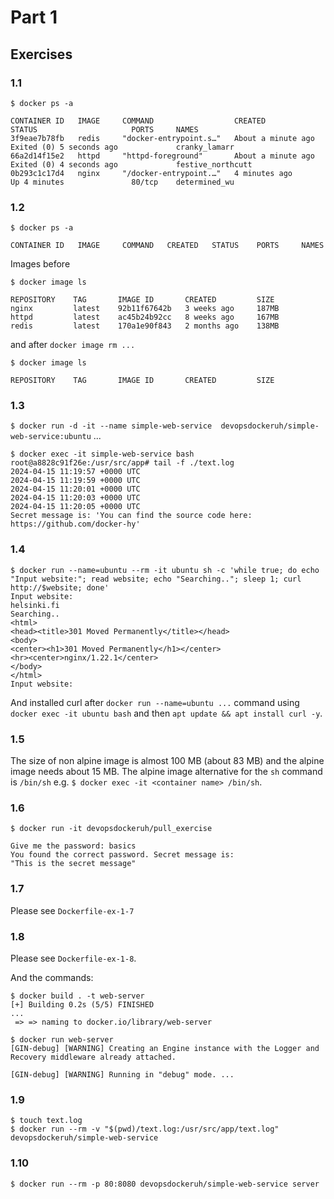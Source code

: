 # Part 1

## Exercises

### 1.1
`$ docker ps -a`
```
CONTAINER ID   IMAGE     COMMAND                  CREATED              STATUS                     PORTS     NAMES
3f9eae7b78fb   redis     "docker-entrypoint.s…"   About a minute ago   Exited (0) 5 seconds ago             cranky_lamarr
66a2d14f15e2   httpd     "httpd-foreground"       About a minute ago   Exited (0) 4 seconds ago             festive_northcutt
0b293c1c17d4   nginx     "/docker-entrypoint.…"   4 minutes ago        Up 4 minutes               80/tcp    determined_wu
```

### 1.2
`$ docker ps -a`
```
CONTAINER ID   IMAGE     COMMAND   CREATED   STATUS    PORTS     NAMES
```

Images before

`$ docker image ls`
```
REPOSITORY    TAG       IMAGE ID       CREATED         SIZE
nginx         latest    92b11f67642b   3 weeks ago     187MB
httpd         latest    ac45b24b92cc   8 weeks ago     167MB
redis         latest    170a1e90f843   2 months ago    138MB
```

and after `docker image rm ...`

`$ docker image ls`
```
REPOSITORY    TAG       IMAGE ID       CREATED         SIZE
```

### 1.3

`$ docker run -d -it --name simple-web-service  devopsdockeruh/simple-web-service:ubuntu`
...
```
$ docker exec -it simple-web-service bash
root@a8828c91f26e:/usr/src/app# tail -f ./text.log
2024-04-15 11:19:57 +0000 UTC
2024-04-15 11:19:59 +0000 UTC
2024-04-15 11:20:01 +0000 UTC
2024-04-15 11:20:03 +0000 UTC
2024-04-15 11:20:05 +0000 UTC
Secret message is: 'You can find the source code here: https://github.com/docker-hy'
```

### 1.4

```
$ docker run --name=ubuntu --rm -it ubuntu sh -c 'while true; do echo "Input website:"; read website; echo "Searching.."; sleep 1; curl http://$website; done'
Input website:
helsinki.fi
Searching..
<html>
<head><title>301 Moved Permanently</title></head>
<body>
<center><h1>301 Moved Permanently</h1></center>
<hr><center>nginx/1.22.1</center>
</body>
</html>
Input website:
```

And installed curl after `docker run --name=ubuntu ...` command using `docker exec -it ubuntu bash` and then `apt update && apt install curl -y`.

### 1.5

The size of non alpine image is almost 100 MB (about 83 MB) and the alpine image needs about 15 MB. The alpine image alternative for the `sh` command is `/bin/sh` e.g. `$ docker exec -it <container name> /bin/sh`.

### 1.6

```
$ docker run -it devopsdockeruh/pull_exercise
```

```
Give me the password: basics
You found the correct password. Secret message is:
"This is the secret message"
```

### 1.7

Please see `Dockerfile-ex-1-7`

### 1.8

Please see `Dockerfile-ex-1-8`.

And the commands:
```
$ docker build . -t web-server
[+] Building 0.2s (5/5) FINISHED
...
 => => naming to docker.io/library/web-server

$ docker run web-server
[GIN-debug] [WARNING] Creating an Engine instance with the Logger and Recovery middleware already attached.

[GIN-debug] [WARNING] Running in "debug" mode. ...
```

### 1.9

```
$ touch text.log
$ docker run --rm -v "$(pwd)/text.log:/usr/src/app/text.log" devopsdockeruh/simple-web-service
```

### 1.10

```
$ docker run --rm -p 80:8080 devopsdockeruh/simple-web-service server
```